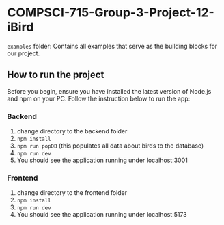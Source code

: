 # COMPSCI-715-Group-3-Project-12-iBird

`examples` folder: Contains all examples that serve as the building blocks for our project.

## How to run the project
Before you begin, ensure you have installed the latest version of Node.js and npm on your PC. Follow the instruction below to run the app:

### Backend
1. change directory to the backend folder
2. `npm install`
3. `npm run popDB` (this populates all data about birds to the database)
3. `npm run dev`
4. You should see the application running under localhost:3001

### Frontend
1. change directory to the frontend folder
2. `npm install`
3. `npm run dev`
4. You should see the application running under localhost:5173